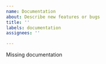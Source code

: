 ```yaml
---
name: Documentation
about: Describe new features or bugs
title: ''
labels: documentation
assignees: ''

---
```


Missing documentation

